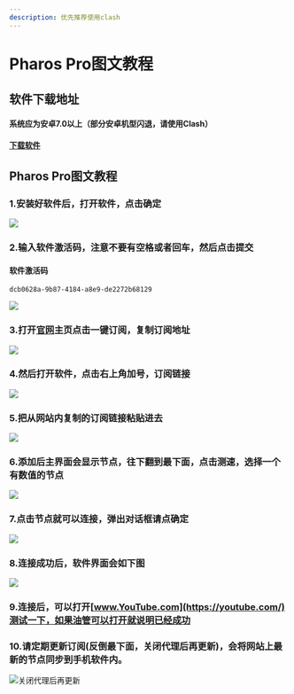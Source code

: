 ```yaml
---
description: 优先推荐使用clash
---
```


# Pharos Pro图文教程

## 软件下载地址

#### 系统应为安卓7.0以上（部分安卓机型闪退，请使用Clash）

#### [下载软件](https://pan.ututools.com/onedrive/01_%E8%BD%AF%E4%BB%B6/07_%E9%AD%94%E6%B3%95%E4%B8%8A%E7%BD%91/%E6%B0%B4%E6%BB%B4/PharosPro155.apk)

## Pharos Pro图文教程

### **1.安装好软件后，打开软件，点击确定**

![](../.gitbook/assets/p1.png)

### **2.输入软件激活码，注意不要有空格或者回车，然后点击提交**

#### **软件激活码** 

```text
dcb0628a-9b87-4184-a8e9-de2272b68129
```

![](../.gitbook/assets/p2.png)

### **3.打开**[**官网**](https://netv2.top/)**主页点击一键订阅，复制订阅地址**

![](../.gitbook/assets/screenshot_2021-04-15-10-53-24-132_com.android.chrome.jpg)

### 4.**然后打开软件，点击右上角加号，订阅链接**

![](../.gitbook/assets/p4.png)

### 5.**把从网站内复制的订阅链接粘贴进去**

![](../.gitbook/assets/p5.png)

### 6.**添加后主界面会显示节点，往下翻到最下面，点击测速，选择一个有数值的节点**

![](../.gitbook/assets/p6.png)

### 7.**点击节点就可以连接，弹出对话框请点确定**

![](../.gitbook/assets/p7.png)

### 8.**连接成功后，软件界面会如下图**

![](../.gitbook/assets/p8.png)

### 9.连接后，可以打开[www.YouTube.com](https://youtube.com/)测试一下，如果油管可以打开就说明已经成功

### 10.**请定期更新订阅\(反倒最下面，关闭代理后再更新\)，会将网站上最新的节点同步到手机软件内。**

![&#x5173;&#x95ED;&#x4EE3;&#x7406;&#x540E;&#x518D;&#x66F4;&#x65B0;](../.gitbook/assets/p9.png)

